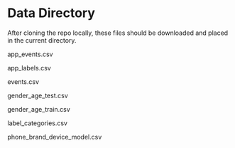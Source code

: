 # Data Directory 

After cloning the repo locally, these files should be downloaded and placed in the current directory.

app_events.csv

app_labels.csv

events.csv

gender_age_test.csv

gender_age_train.csv

label_categories.csv

phone_brand_device_model.csv
